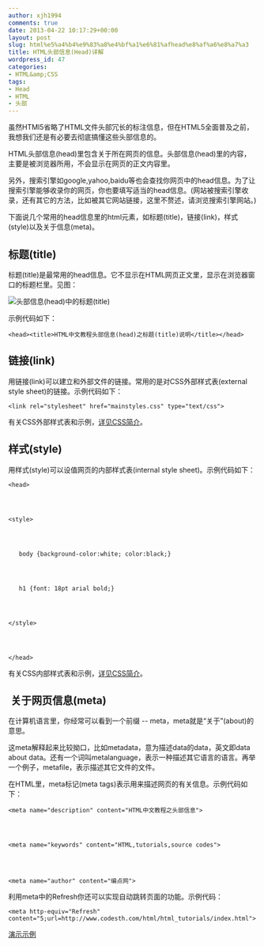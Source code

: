 ```yaml
---
author: xjh1994
comments: true
date: 2013-04-22 10:17:29+00:00
layout: post
slug: html%e5%a4%b4%e9%83%a8%e4%bf%a1%e6%81%afhead%e8%af%a6%e8%a7%a3
title: HTML头部信息(Head)详解
wordpress_id: 47
categories:
- HTML&amp;CSS
tags:
- Head
- HTML
- 头部
---
```


虽然HTMl5省略了HTML文件头部冗长的标注信息，但在HTML5全面普及之前，我想我们还是有必要去彻底搞懂这些头部信息的。

HTML头部信息(head)里包含关于所在网页的信息。头部信息(head)里的内容，主要是被浏览器所用，不会显示在网页的正文内容里。

另外，搜索引擎如google,yahoo,baidu等也会查找你网页中的head信息。为了让搜索引擎能够收录你的网页，你也要填写适当的head信息。(网站被搜索引擎收录，还有其它的方法，比如被其它网站链接，这里不赘述，请浏览搜索引擎网站。)

下面说几个常用的head信息里的html元素，如标题(title)，链接(link)，样式(style)以及关于信息(meta)。


## 标题(title)


标题(title)是最常用的head信息。它不显示在HTML网页正文里，显示在浏览器窗口的标题栏里。见图：

![头部信息(head)中的标题(title)](http://www.admin5.com/html/images/html_tutorials/head_title.gif)

示例代码如下：

    
    <head><title>HTML中文教程头部信息(head)之标题(title)说明</title></head>




## 链接(link)


用链接(link)可以建立和外部文件的链接。常用的是对CSS外部样式表(external style sheet)的链接。示例代码如下：

    
    <link rel="stylesheet" href="mainstyles.css" type="text/css">


有关CSS外部样式表和示例，[详见CSS简介](http://www.admin5.com/html/css_tutorials/001_CSS_Overview.html)。


## 样式(style)


用样式(style)可以设值网页的内部样式表(internal style sheet)。示例代码如下：

    
    <head>



    
    <style>



    
       body {background-color:white; color:black;}



    
       h1 {font: 18pt arial bold;}



    
    </style>



    
    </head>


有关CSS内部样式表和示例，[详见CSS简介](http://www.admin5.com/html/css_tutorials/001_CSS_Overview.html)。


##  关于网页信息(meta)


在计算机语言里，你经常可以看到一个前缀 -- meta，meta就是“关于”(about)的意思。

这meta解释起来比较拗口，比如metadata，意为描述data的data，英文即data about data。还有一个词叫metalanguage，表示一种描述其它语言的语言。再举一个例子，metafile，表示描述其它文件的文件。

在HTML里，meta标记(meta tags)表示用来描述网页的有关信息。示例代码如下：

    
    <meta name="description" content="HTML中文教程之头部信息">



    
    <meta name="keywords" content="HTML,tutorials,source codes">



    
    <meta name="author" content="编点网">




利用meta中的Refresh你还可以实现自动跳转页面的功能。示例代码：

    
    <meta http-equiv="Refresh" content="5;url=http://www.codesth.com/html/html_tutorials/index.html">


[演示示例](http://www.admin5.com/html/html_examples/063_meta_refresh.html)
